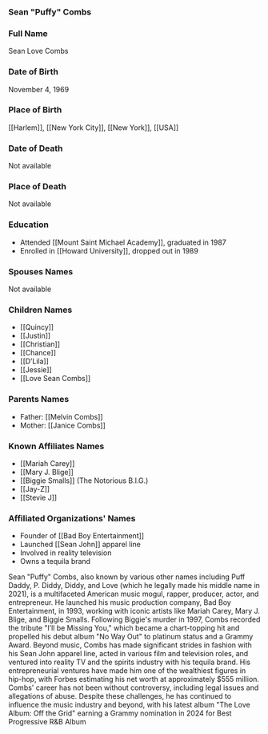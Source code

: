 ### Sean "Puffy" Combs

### Full Name

Sean Love Combs

### Date of Birth

November 4, 1969

### Place of Birth

[[Harlem]], [[New York City]], [[New York]], [[USA]]

### Date of Death

Not available

### Place of Death

Not available

### Education

- Attended [[Mount Saint Michael Academy]], graduated in 1987
- Enrolled in [[Howard University]], dropped out in 1989
### Spouses Names

Not available

### Children Names

- [[Quincy]]
- [[Justin]]
- [[Christian]]
- [[Chance]]
- [[D’Lila]]
- [[Jessie]]
- [[Love Sean Combs]]
### Parents Names

- Father: [[Melvin Combs]]
- Mother: [[Janice Combs]]
### Known Affiliates Names

- [[Mariah Carey]]
- [[Mary J. Blige]]
- [[Biggie Smalls]] (The Notorious B.I.G.)
- [[Jay-Z]]
- [[Stevie J]]

### Affiliated Organizations' Names

- Founder of [[Bad Boy Entertainment]]
- Launched [[Sean John]] apparel line
- Involved in reality television
- Owns a tequila brand

Sean "Puffy" Combs, also known by various other names including Puff Daddy, P. Diddy, Diddy, and Love (which he legally made his middle name in 2021), is a multifaceted American music mogul, rapper, producer, actor, and entrepreneur. He launched his music production company, Bad Boy Entertainment, in 1993, working with iconic artists like Mariah Carey, Mary J. Blige, and Biggie Smalls. Following Biggie's murder in 1997, Combs recorded the tribute "I’ll be Missing You," which became a chart-topping hit and propelled his debut album "No Way Out" to platinum status and a Grammy Award. Beyond music, Combs has made significant strides in fashion with his Sean John apparel line, acted in various film and television roles, and ventured into reality TV and the spirits industry with his tequila brand. His entrepreneurial ventures have made him one of the wealthiest figures in hip-hop, with Forbes estimating his net worth at approximately $555 million. Combs' career has not been without controversy, including legal issues and allegations of abuse. Despite these challenges, he has continued to influence the music industry and beyond, with his latest album "The Love Album: Off the Grid" earning a Grammy nomination in 2024 for Best Progressive R&B Album
